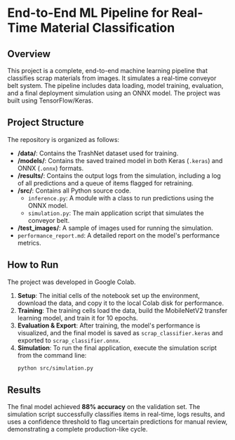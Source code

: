 # End-to-End ML Pipeline for Real-Time Material Classification

## Overview

This project is a complete, end-to-end machine learning pipeline that classifies scrap materials from images. It simulates a real-time conveyor belt system. The pipeline includes data loading, model training, evaluation, and a final deployment simulation using an ONNX model. The project was built using TensorFlow/Keras.

## Project Structure

The repository is organized as follows:

- **/data/**: Contains the TrashNet dataset used for training.
- **/models/**: Contains the saved trained model in both Keras (`.keras`) and ONNX (`.onnx`) formats.
- **/results/**: Contains the output logs from the simulation, including a log of all predictions and a queue of items flagged for retraining.
- **/src/**: Contains all Python source code.
  - `inference.py`: A module with a class to run predictions using the ONNX model.
  - `simulation.py`: The main application script that simulates the conveyor belt.
- **/test_images/**: A sample of images used for running the simulation.
- `performance_report.md`: A detailed report on the model's performance metrics.

## How to Run

The project was developed in Google Colab.

1.  **Setup**: The initial cells of the notebook set up the environment, download the data, and copy it to the local Colab disk for performance.
2.  **Training**: The training cells load the data, build the MobileNetV2 transfer learning model, and train it for 10 epochs.
3.  **Evaluation & Export**: After training, the model's performance is visualized, and the final model is saved as `scrap_classifier.keras` and exported to `scrap_classifier.onnx`.
4.  **Simulation**: To run the final application, execute the simulation script from the command line:
    ```bash
    python src/simulation.py
    ```

## Results

The final model achieved **88% accuracy** on the validation set. The simulation script successfully classifies items in real-time, logs results, and uses a confidence threshold to flag uncertain predictions for manual review, demonstrating a complete production-like cycle.
